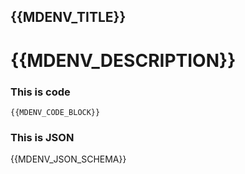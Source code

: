 ## {{MDENV_TITLE}}

# {{MDENV_DESCRIPTION}}

### This is code 
```
{{MDENV_CODE_BLOCK}}
```

### This is JSON     
{{MDENV_JSON_SCHEMA}}